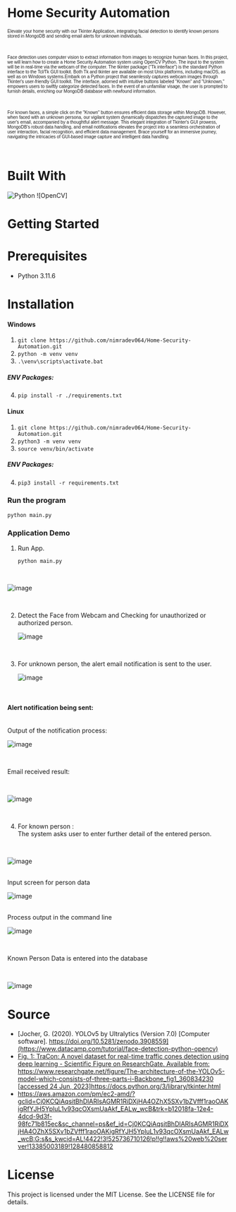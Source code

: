 # Home Security Automation

 <p style="font-size: 10px; font-family: 'Arial', sans-serif;">Elevate your home security with our Tkinter Application, integrating facial detection to identify known persons stored in MongoDB and sending email alerts for unknown individuals.</p><br>
 <p style="font-size: 10px; font-family: 'Arial', sans-serif;"> Face detection uses computer vision to extract information from images to recognize human faces. In this project, we will learn how to create a Home Security Automation system using OpenCV Python. The input to the system will be in real-time via the webcam of the computer. The tkinter package (“Tk interface”) is the standard Python interface to the Tcl/Tk GUI toolkit. Both Tk and tkinter are available on most Unix platforms, including macOS, as well as on Windows systems.Embark on a Python project that seamlessly captures webcam images through Tkinter's user-friendly GUI toolkit. The interface, adorned with intuitive buttons labeled "Known" and "Unknown," empowers users to swiftly categorize detected faces. In the event of an unfamiliar visage, the user is prompted to furnish details, enriching our MongoDB database with newfound information.</p><br>
<p style="font-size: 10px; font-family: 'Arial', sans-serif;">For known faces, a simple click on the "Known" button ensures efficient data storage within MongoDB. However, when faced with an unknown persona, our vigilant system dynamically dispatches the captured image to the user's email, accompanied by a thoughtful alert message. This elegant integration of Tkinter's GUI prowess, MongoDB's robust data handling, and email notifications elevates the project into a seamless orchestration of user interaction, facial recognition, and efficient data management. Brace yourself for an immersive journey, navigating the intricacies of GUI-based image capture and intelligent data handling.</p><br> 

# Built With

![Python]  ![OpenCV] 

# Getting Started

# Prerequisites

* Python 3.11.6

# Installation  

#### Windows  
  
1. `git clone https://github.com/nimradev064/Home-Security-Automation.git`  
2. `python -m venv venv`  
3. `.\venv\scripts\activate.bat`  
##### ENV Packages:  
4.  `pip install -r ./requirements.txt`

#### Linux  
  
1. `git clone https://github.com/nimradev064/Home-Security-Automation.git`  
2. `python3 -m venv venv`  
3. `source venv/bin/activate`
##### ENV Packages:  
4. `pip3 install -r requirements.txt`


### Run the program

`python main.py`

### Application Demo 

1. Run App.
    <br>

   `python main.py`
 <br>
   
![image](https://github.com/nimradev064/Home-Security-Automation/assets/157350960/eafbc237-7ed6-4c7f-896b-a88f894da4fc)


 <br>
 
2. Detect the Face from Webcam and Checking for unauthorized or authorized person.<br>


   ![image](https://github.com/nimradev064/Home-Security-Automation/assets/157350960/ef814eb1-b288-42e1-a46f-f533016f6683)
   
<br>

3. For unknown person, the alert email notification is sent to the user. <br>

   ![image](https://github.com/nimradev064/Home-Security-Automation/assets/157350960/3f70f381-c27a-405a-9138-2082c2366547)

<br>
   
#### Alert notification being sent: 

<br>
Output of the notification process:  

<br>

   ![image](https://github.com/nimradev064/Home-Security-Automation/assets/157350960/2d867712-fc99-40b1-a9b8-4733d502bfee)

 <br>
   
Email received result: 

<br>

![image](https://github.com/nimradev064/Home-Security-Automation/assets/157350960/3ff115e6-b99d-4689-9088-d84d279e2810)

<br>

4. For known person :
   <br>
The system asks user to enter further detail of the entered person. 
<br>

![image](https://github.com/nimradev064/Home-Security-Automation/assets/157350960/0f9131d8-8356-495c-8147-6acb3f07a5c3)

<br>
Input screen for person data 
<br>

![image](https://github.com/nimradev064/Home-Security-Automation/assets/157350960/67ebac29-a895-4857-9010-e08b4733bd9d)

<br>
Process output in the command line 
<br>

![image](https://github.com/nimradev064/Home-Security-Automation/assets/157350960/79c3ae5d-3779-4d27-960c-033cec82304a)

<br>

Known Person Data is entered into the database 

<br>

![image](https://github.com/nimradev064/Home-Security-Automation/assets/157350960/33645fbe-fa99-472d-8ae5-0fa5c017a526)


# Source

- [Jocher, G. (2020). YOLOv5 by Ultralytics (Version 7.0) [Computer software]. https://doi.org/10.5281/zenodo.3908559](https://www.datacamp.com/tutorial/face-detection-python-opencv)
 - [Fig. 1: TraCon: A novel dataset for real-time traffic cones detection using deep learning - Scientific Figure on ResearchGate. Available from: https://www.researchgate.net/figure/The-architecture-of-the-YOLOv5-model-which-consists-of-three-parts-i-Backbone_fig1_360834230 [accessed 24 Jun, 2023]](https://docs.python.org/3/library/tkinter.html)https://docs.python.org/3/library/tkinter.html
 - https://aws.amazon.com/pm/ec2-amd/?gclid=Cj0KCQiAqsitBhDlARIsAGMR1RiDXjHA4OZhX5SXv1bZVfff1raoOAKigRfYJH5YpluL1v93qcOXsmUaAkf_EALw_wcB&trk=b12018fa-12e4-4dcd-9d3f-98fc71b815ec&sc_channel=ps&ef_id=Cj0KCQiAqsitBhDlARIsAGMR1RiDXjHA4OZhX5SXv1bZVfff1raoOAKigRfYJH5YpluL1v93qcOXsmUaAkf_EALw_wcB:G:s&s_kwcid=AL!4422!3!525736710126!p!!g!!aws%20web%20server!13385003189!128480858812


# License

This project is licensed under the MIT License. See the LICENSE file for details.

<!-- MARKDOWN LINKS & IMAGES -->

[Python]: https://img.shields.io/badge/Python-3776AB?style=for-the-badge&logo=python&logoColor=white












   


